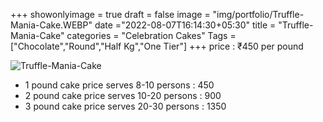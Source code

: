 +++
showonlyimage = true
draft = false
image = "img/portfolio/Truffle-Mania-Cake.WEBP"
date ="2022-08-07T16:14:30+05:30"
title = "Truffle-Mania-Cake"
categories = "Celebration Cakes"
Tags = ["Chocolate","Round","Half Kg","One Tier"]
+++
price : ₹450 per pound
<!--more-->
![Truffle-Mania-Cake](/img/portfolio/Truffle-Mania-Cake.WEBP)
* 1 pound cake price serves 8-10 persons : 450
* 2 pound cake price serves 10-20 persons : 900
* 3 pound cake price serves 20-30 persons : 1350
